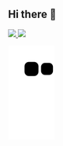## Hi there 👋

<!--
**JohanaPizarroL/JohanaPizarroL** is a ✨ _special_ ✨ repository because its `README.md` (this file) appears on your GitHub profile.

Here are some ideas to get you started:

- 🔭 I’m currently working on ...
- 🌱 I’m currently learning ...
- 👯 I’m looking to collaborate on ...
- 🤔 I’m looking for help with ...
- 💬 Ask me about ...
- 📫 How to reach me: ...
- 😄 Pronouns: ...
- ⚡ Fun fact: ...
-->

<div>
  <a href="https://github.com/johanapizarrol">
  <img height="180em" src="https://github-readme-stats.vercel.app/api?username=johanapizarrol&show_icons=true&theme=dark&include_all_commits=true&count_private=true"/>
  <img height="180em" src="https://github-readme-stats.vercel.app/api/top-langs/?username=johanapizarrol&layout=compact&langs_count=16&theme=dark"/>
  </div>


  ![Snake animation](https://github.com/johanapizarrol/johanapizarrol/blob/output/github-contribution-grid-snake.svg)
